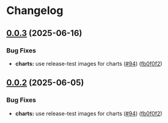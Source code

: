# Changelog

## [0.0.3](https://github.com/astriaorg/astria-release-test/compare/account-monitor-v0.0.2...account-monitor-v0.0.3) (2025-06-16)


### Bug Fixes

* **charts:** use release-test images for charts ([#94](https://github.com/astriaorg/astria-release-test/issues/94)) ([fb0f0f2](https://github.com/astriaorg/astria-release-test/commit/fb0f0f279282a7b5049e2a161f3a299782aa8e2f))

## [0.0.2](https://github.com/astriaorg/astria-release-test/compare/account-monitor-v0.0.1...account-monitor-v0.0.2) (2025-06-05)


### Bug Fixes

* **charts:** use release-test images for charts ([#94](https://github.com/astriaorg/astria-release-test/issues/94)) ([fb0f0f2](https://github.com/astriaorg/astria-release-test/commit/fb0f0f279282a7b5049e2a161f3a299782aa8e2f))
